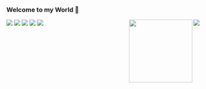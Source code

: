 ### Welcome to my World 👋

<!--
**SL313/SL313** is a ✨ _special_ ✨ repository because its `README.md` (this file) appears on your GitHub profile.

Here are some ideas to get you started:

WHO AM I

🔭 I’m currently studying on Chung-Ang University (2020.02~)
🌱 I’m currently learning C++, React
- 👯 I’m looking to collaborate on ...
- 🤔 I’m looking for help with ...
- 💬 Ask me about ...
- 📫 How to reach me: ...
- 😄 Pronouns: ...
- ⚡ Fun fact: ...
-->

<img align='right' src="http://mazassumnida.wtf/api/v2/generate_badge?boj=yepn1">
<img src="https://hits.seeyoufarm.com/api/count/incr/badge.svg?url=https%3A%2F%2Fgithub.com%2Fhaesoo9410&count_bg=%23EB8B10&title_bg=%23684327&icon=&icon_color=%23E7E7E7&title=VISIT&edge_flat=false">
<img src="https://img.shields.io/badge/KakaoTalk-FFCD00?style=flat-square&logo=KakaoTalk&logoColor=black"/>
<img src="https://img.shields.io/badge/Instagram-E4405F?style=flat-square&logo=Instagram&logoColor=white"/>
<img src="https://img.shields.io/badge/Gmail-EA4335?style=flat-square&logo=Gmail&logoColor=black"/>
<a href="[https://blog.naver.com/sophia0313]" target="_blank"><img src="https://img.shields.io/badge/Daily%20Blog-00FF00?style=flat&logo=appveyor&logoColor=white"/>


<img align='right' src="https://github-readme-stats.vercel.app/api?username=SL313" height="165">
